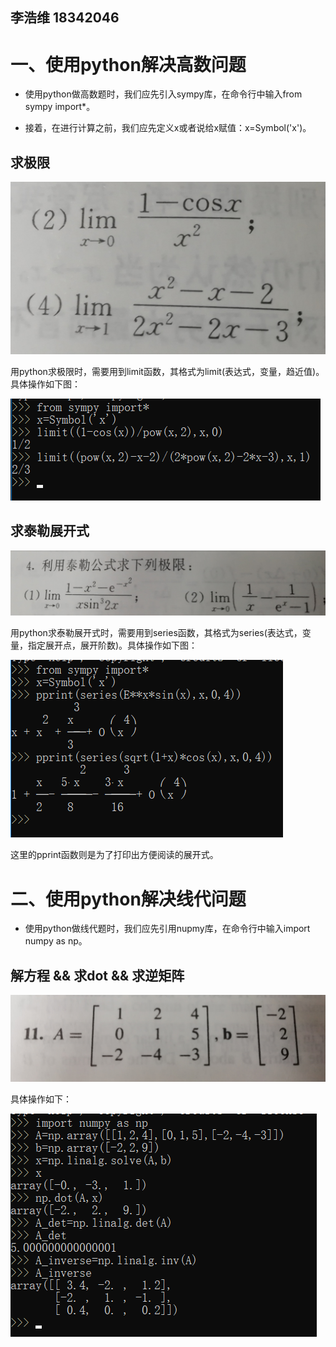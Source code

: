 李浩维
18342046
-----------------------
# 一、使用python解决高数问题

- 使用python做高数题时，我们应先引入sympy库，在命令行中输入from sympy import*。

- 接着，在进行计算之前，我们应先定义x或者说给x赋值：x=Symbol('x')。

## 求极限

![习题](题目2.png)

用python求极限时，需要用到limit函数，其格式为limit(表达式，变量，趋近值)。
具体操作如下图：

![高数极限](lab4.png)

## 求泰勒展开式

![习题](题目1.png)

用python求泰勒展开式时，需要用到series函数，其格式为series(表达式，变量，指定展开点，展开阶数)。具体操作如下图：

![泰勒展开](lab5.png)

这里的pprint函数则是为了打印出方便阅读的展开式。

# 二、使用python解决线代问题

- 使用python做线代题时，我们应先引用nupmy库，在命令行中输入import numpy as np。

## 解方程 && 求dot && 求逆矩阵

![习题](题目3.png)

具体操作如下：

![矩阵](lab6.png)